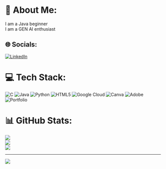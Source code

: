 # 💫 About Me:
I am  a Java beginner<br>I am a GEN AI enthusiast 


## 🌐 Socials:
[![LinkedIn](https://img.shields.io/badge/LinkedIn-%230077B5.svg?logo=linkedin&logoColor=white)](https://linkedin.com/in/www.linkedin.com/in/s-n-swathi-bb35172a9) 

# 💻 Tech Stack:
![C](https://img.shields.io/badge/c-%2300599C.svg?style=for-the-badge&logo=c&logoColor=white) ![Java](https://img.shields.io/badge/java-%23ED8B00.svg?style=for-the-badge&logo=openjdk&logoColor=white) ![Python](https://img.shields.io/badge/python-3670A0?style=for-the-badge&logo=python&logoColor=ffdd54) ![HTML5](https://img.shields.io/badge/html5-%23E34F26.svg?style=for-the-badge&logo=html5&logoColor=white) ![Google Cloud](https://img.shields.io/badge/GoogleCloud-%234285F4.svg?style=for-the-badge&logo=google-cloud&logoColor=white) ![Canva](https://img.shields.io/badge/Canva-%2300C4CC.svg?style=for-the-badge&logo=Canva&logoColor=white) ![Adobe](https://img.shields.io/badge/adobe-%23FF0000.svg?style=for-the-badge&logo=adobe&logoColor=white) ![Portfolio](https://img.shields.io/badge/Portfolio-%23000000.svg?style=for-the-badge&logo=firefox&logoColor=#FF7139)
# 📊 GitHub Stats:
![](https://github-readme-stats.vercel.app/api?username=SwathiS2823&theme=dark&hide_border=false&include_all_commits=false&count_private=false)<br/>
![](https://github-readme-streak-stats.herokuapp.com/?user=SwathiS2823&theme=dark&hide_border=false)<br/>
![](https://github-readme-stats.vercel.app/api/top-langs/?username=SwathiS2823&theme=dark&hide_border=false&include_all_commits=false&count_private=false&layout=compact)

---
[![](https://visitcount.itsvg.in/api?id=SwathiS2823&icon=0&color=0)](https://visitcount.itsvg.in)

<!-- Proudly created with GPRM ( https://gprm.itsvg.in ) -->
